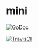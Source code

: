 # mini

[![GoDoc](https://godoc.org/github.com/jncornett/mini?status.svg)](https://godoc.org/github.com/jncornett/mini)

[![TravisCI](https://travis-ci.org/jncornett/mini.svg?branch=master)](https://travis-ci.org/jncornett/mini)
